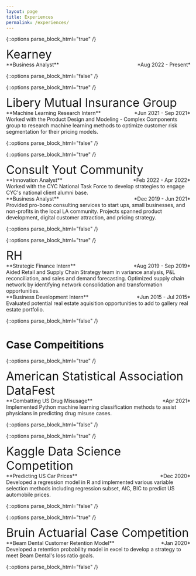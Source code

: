 ```yaml
---
layout: page
title: Experiences
permalink: /experiences/
---
```


<!-- Kearney -->
{::options parse_block_html="true" /}
<div class="button1" onclick="window.location.href='https://kearney.com';">
<p>
<font size="6">Kearney</font><br>
**Business Analyst**
    <span style="float:right;">
        *Aug 2022 - Present*
    </span><br>
</p>
</div>
{::options parse_block_html="false" /}

<!-- Liberty Mutual -->
{::options parse_block_html="true" /}
<div class="button1" onclick="window.location.href='https://jobs.libertymutualgroup.com/careers/digital-technology/data-science/';">
<p>
<font size="6">Libery Mutual Insurance Group</font><br>
**Machine Learning Research Intern**
    <span style="float:right;">
        *Jun 2021 - Sep 2021*
    </span><br>
    Worked with the Product Design and Modeling - Complex Components group to research machine learning methods to optimize customer risk segmentation for their pricing models.<br>
</p>
</div>
{::options parse_block_html="false" /}

<!-- CYC -->
{::options parse_block_html="true" /}
<div class="button1" onclick="window.location.href='https://consultyourcommunity.org/';">
<p>
<font size="6">Consult Yout Community</font><br>
**Innovation Analyst**
    <span style="float:right;">
        *Feb 2022 - Apr 2022*
    </span><br>
    Worked with the CYC National Task Force to develop strategies to engage CYC's national client alumni base.<br>
**Business Analyst**
    <span style="float:right;">
        *Dec 2019 - Jun 2021*
    </span><br>
    Provided pro-bono consulting services to start ups, small businesses, and non-profits in the local LA community. Projects spanned product development, digital customer attraction, and pricing strategy.<br>
</p>
</div>
{::options parse_block_html="false" /}

<!-- RH -->
{::options parse_block_html="true" /}
<div class="button1" onclick="window.location.href='https://rh.com/';">
<p>
<font size="6">RH</font><br>
**Strategic Finance Intern** 
    <span style="float:right;">
        *Aug 2019 - Sep 2019*
    </span><br>
    Aided Retail and Supply Chain Strategy team in variance analysis, P&L reconciliation, and sales and demand forecasting. Optimized supply chain network by identifying network consolidation and transformation opportunities.<br>
**Business Development Intern**
    <span style="float:right;">
        *Jun 2015 - Jul 2015*
    </span><br>
    Evaluated potential real estate aquisition opportunities to add to gallery real estate portfolio.<br>
</p>
</div>
{::options parse_block_html="false" /}


# Case Compeititions

<!-- DataFest -->
{::options parse_block_html="true" /}
<div class="button2" onclick="window.location.href='https://renzotw.github.io/projects/project-8/';">
<p>
<font size="6">American Statistical Association DataFest</font><br>
**Combatting US Drug Misusage**
    <span style="float:right;">
        *Apr 2021*
    </span><br>
    Implemented Python machine learning classification methods to assist physicians in predicting drug misuse cases.<br>
</p>
</div>
{::options parse_block_html="false" /}

<!-- Predicting Car Prices -->
{::options parse_block_html="true" /}
<div class="button2" onclick="window.location.href='https://renzotw.github.io/projects/project-7/';">
<p>
<font size="6">Kaggle Data Science Competition</font><br>
**Predicting US Car Prices**
    <span style="float:right;">
        *Dec 2020*
    </span><br>
    Developed a regression model in R and implemented various variable selection methods including regression subset, AIC, BIC to predict US automobile prices.<br>
</p>
</div>
{::options parse_block_html="false" /}

<!-- Actuarial case comp -->
{::options parse_block_html="true" /}
<div class="button2">
<p>
<font size="6">Bruin Actuarial Case Competition</font><br>
**Beam Dental Customer Retention Model**
    <span style="float:right;">
        *Jan 2020*
    </span><br>
    Developed a retention probability model in excel to develop a strategy to meet Beam Dental's loss ratio goals.<br>
</p>
</div>
{::options parse_block_html="false" /}


